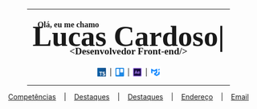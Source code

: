 <div align="center" style="padding-left: 50px; padding-right: 50px">
	<hr>
	<h3 align="center" style="font-family: Consolas; padding-right: 240px; font-size: 1rem">
		Olá, eu me chamo
	</h3>
	<h1 align="center" style="font-family: Consolas; font-size: 3.6rem; margin-top: -35px; margin-bottom: -40px">
		Lucas Cardoso<span style="" >|</span>
	</h1>
	<h3 align="center"style="font-family: Consolas; font-size: 1.2rem">
		&lt;Desenvolvedor Front-end/&gt; 
	</h3>
	<div style="display: flex; justify-content: center; align-items: center">
		<img src="assets/svgs/gifmaker_me.gif" width="23" height="23"> 
		&nbsp;|&nbsp;
		<img src="assets/svgs/gifmaker_me (1).gif" width="23" height="23"> 
		&nbsp;|&nbsp;
		<img src="assets/svgs/gifmaker_me (3).gif" width="23" height="23"> 
		&nbsp;|&nbsp;
		<img src="assets/svgs/gifmaker_mde.gif" width="23" height="23"> 
	</div>
	<hr>
</div>
<p align="center">
  <a href="https://luizclaudio.dev.br/certificates" target="_blank">Competências</a> &nbsp;&nbsp;&nbsp;|&nbsp;&nbsp;&nbsp;
  <a href="https://luizclaudio.dev.br/projects/web?tags=todos" target="_blank">Destaques</a> &nbsp;&nbsp;&nbsp;|&nbsp;&nbsp;&nbsp;
  <a href="assets/svgs/html5-color.svg" target="_blank">Destaques</a> &nbsp;&nbsp;&nbsp;|&nbsp;&nbsp;&nbsp;
  <a href="https://www.google.com.br/maps/place/Realengo,+Rio+de+Janeiro+-+RJ/@-22.8784762,-43.4725255,13z/data=!3m1!4b1!4m5!3m4!1s0x9961d6352b312f:0xdbcc937520fa83fc!8m2!3d-22.8786514!4d-43.4285152" target="_blank"
  title="Endereço aproximado"
  >Endereço</a> &nbsp;&nbsp;&nbsp;|&nbsp;&nbsp;&nbsp;
  <a href="mailto:luizclaudiocardoso@yahoo.com" target="_blank"
  title="LuizClaudioCardoso@gmail.com">Email</a>
</p>
